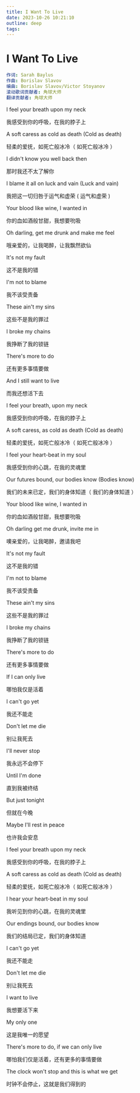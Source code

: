 ```yaml
---
title: I Want To Live
date: 2023-10-26 10:21:10
outline: deep
tags:
---
```


# I Want To Live

```yml
作词: Sarah Baylus
作曲: Borislav Slavov
编曲: Borislav Slavov/Victor Stoyanov
滚动歌词贡献者: 角球大师
翻译贡献者: 角球大师
```

<!-- $$
\underline{06}\ \ \underline{5\underline{32}}\ \ \underline{23}\ \underline{2\underline{6\dot 1}}
$$ -->

<vex-tab foo="options space=20  
    tabstave notation=true time=4/4 tablature=false
    notes :8 D/5 D-C/6 :16 A-G/5 :8 C/5  A/5 G/5 :16 D-F/5
    text :8,.10, ,I,feel,your breath, , upon, ,my neck
    options space=25"/>

I feel your breath upon my neck

我感受到你的呼吸，在我的脖子上

A soft caress as cold as death (Cold as death)

轻柔的爱抚，如死亡般冰冷（ 如死亡般冰冷 ）

I didn't know you well back then

那时我还不太了解你

I blame it all on luck and vain (Luck and vain)

我把这一切归咎于运气和虚荣 ( 运气和虚荣 )

Your blood like wine, I wanted in

你的血如酒般甘甜，我想要吮吸

Oh darling, get me drunk and make me feel

哦亲爱的，让我喝醉，让我飘然欲仙

It's not my fault

这不是我的错

I'm not to blame

我不该受责备

These ain't my sins

这些不是我的罪过

I broke my chains

我挣断了我的锁链

There's more to do

还有更多事情要做

And I still want to live

而我还想活下去

I feel your breath, upon my neck

我感受到你的呼吸，在我的脖子上

A soft caress, as cold as death (Cold as death)

轻柔的爱抚，如死亡般冰冷（ 如死亡般冰冷 ）

I feel your heart-beat in my soul

我感受到你的心跳，在我的灵魂里

Our futures bound, our bodies know (Bodies know)

我们的未来已定，我们的身体知道（ 我们的身体知道 ）

Your blood like wine, I wanted in

你的血如酒般甘甜，我想要吮吸

Oh darling get me drunk, invite me in

噢亲爱的，让我喝醉，邀请我吧

It's not my fault

这不是我的错

I'm not to blame

我不该受责备

Thesе ain't my sins

这些不是我的罪过

I broke my chains

我挣断了我的锁链

There's morе to do

还有更多事情要做

If I can only live

哪怕我仅是活着

I can't go yet

我还不能走

Don't let me die

别让我死去

I'll never stop

我永远不会停下

Until I'm done

直到我被终结

But just tonight

但就在今晚

Maybe I'll rest in peace

也许我会安息

I feel your breath upon my neck

我感受到你的呼吸，在我的脖子上

A soft caress as cold as death (Cold as death)

轻柔的爱抚，如死亡般冰冷（ 如死亡般冰冷 ）

I hear your heart-beat in my soul

我听见到你的心跳，在我的灵魂里

Our endings bound, our bodies know

我们的结局已定，我们的身体知道

I can't go yet

我还不能走

Don't let me die

别让我死去

I want to live

我想要活下来

My only one

这是我唯一的愿望

There's more to do, if we can only live

哪怕我们仅是活着，还有更多的事情要做

The clock won't stop and this is what we get

时钟不会停止，这就是我们得到的
